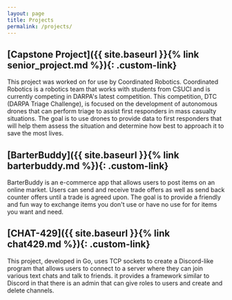 ```yaml
---
layout: page
title: Projects
permalink: /projects/
---
```


<style>
 a.custom-link {
   color: #ed6a5a; /* Blue color */
   text-decoration: none; /* Remove underline */
   transition: color 0.3s ease;
 }
 a.custom-link:hover {
   color: #5ca4a9; /* Tomato red on hover */
   text-decoration: none; /* Underline on hover */
   transition: color 0.3s ease;
 }
</style>

## [Capstone Project]({{ site.baseurl }}{% link senior_project.md %}){: .custom-link}
This project was worked on for use by Coordinated Robotics. Coordinated Robotics is a robotics team that works with students from CSUCI and is currently competing in DARPA's latest competition. This competition, DTC (DARPA Triage Challenge), is focused on the development of autonomous drones that can perform triage to assist first responders in mass casualty situations. The goal is to use drones to provide data to first responders that will help them assess the situation and determine how best to approach it to save the most lives.

## [BarterBuddy]({{ site.baseurl }}{% link barterbuddy.md %}){: .custom-link}
BarterBuddy is an e-commerce app that allows users to post items on an online market. Users can send and receive trade offers as well as send back counter offers until a trade is agreed upon. The goal is to provide a friendly and fun way to exchange items you don't use or have no use for for items you want and need.

## [CHAT-429]({{ site.baseurl }}{% link chat429.md %}){: .custom-link}
This project, developed in Go, uses TCP sockets to create a Discord-like program that allows users to connect to a server where they can join various text chats and talk to friends. it provides a framework similar to Discord in that there is an admin that can give roles to users and create and delete channels.
